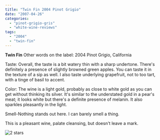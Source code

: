 ```yaml
---
title: "Twin Fin 2004 Pinot Grigio"
date: "2007-04-26"
categories: 
  - "pinot-grigio-gris"
  - "white-wine-reviews"
tags: 
  - "2004"
  - "twin-fin"
---
```


**Twin Fin** Other words on the label: 2004 Pinot Grigio, California

Taste: Overall, the taste is a bit watery thin with a sharp undertone. There's definitely a presence of slightly browned green apples. You can taste it in the texture of a sip as well. I also taste underlying grapefruit, not to too tart, with a tinge of basil to accent.

Color: The wine is a light gold, probably as close to white gold as you can get without thinking its silver. It's similar to the understated gold in a pear's meat; it looks white but there's a definite presence of melanin. It also sparkles pleasantly in the light.

Smell-Nothing stands out here. I can barely smell a thing.

This is a pleasant wine, palate cleansing, but doesn't leave a mark.

![2 stars](http://www.rebeccagomezfarrell.com/wp-content/uploads/2009/02/rating_chicken11.gif "rating_chicken11")
